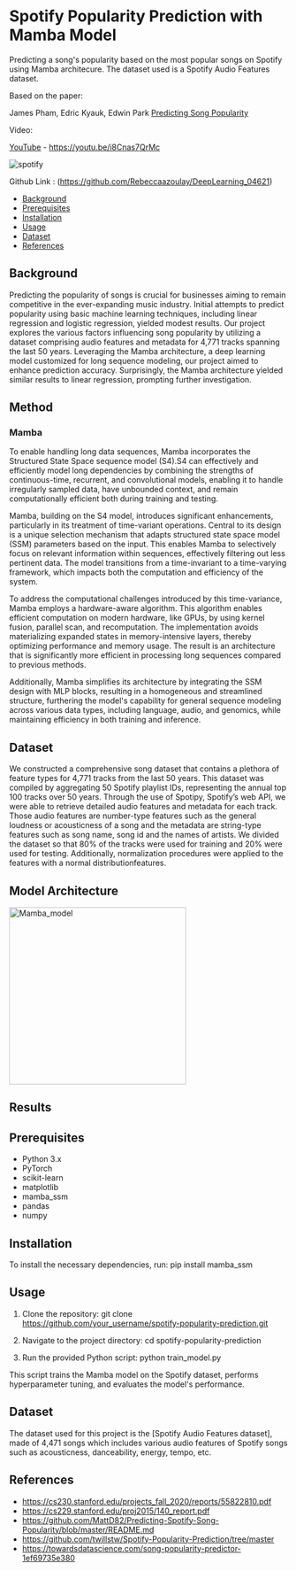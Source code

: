 # Spotify Popularity Prediction with Mamba Model
Predicting a song's popularity based on the most popular songs on Spotify using Mamba architecure. The dataset used is a Spotify Audio Features dataset.

Based on the paper:

James Pham, Edric Kyauk, Edwin Park [Predicting Song Popularity](https://cs230.stanford.edu/files_winter_2018/projects/6970963.pdf)

Video:

[YouTube](https://youtu.be/i8Cnas7QrMc) - https://youtu.be/i8Cnas7QrMc

![spotify](https://github.com/Rebeccaazoulay/DeepLearning_04621/assets/102752965/db7feed7-7c79-4d8f-9010-470095dd2196)


Github Link : (https://github.com/Rebeccaazoulay/DeepLearning_04621)

  * [Background](#background)
  * [Prerequisites](#prerequisites)
  * [Installation](#installation)
  * [Usage](#usage)
  * [Dataset](#dataset)
  * [References](#references)

## Background
Predicting the popularity of songs is crucial for businesses aiming to remain competitive
in the ever-expanding music industry. Initial attempts to predict popularity using basic
machine learning techniques, including linear regression and logistic regression, yielded
modest results. Our project explores the various factors influencing song popularity by
utilizing a dataset comprising audio features and metadata for 4,771 tracks spanning the
last 50 years. Leveraging the Mamba architecture, a deep learning model customized for
long sequence modeling, our project aimed to enhance prediction accuracy. Surprisingly,
the Mamba architecture yielded similar results to linear regression, prompting further
investigation.

## Method
### Mamba
To enable handling long data sequences, Mamba incorporates the Structured State Space sequence model (S4).S4 can effectively and efficiently model long dependencies by combining the strengths of continuous-time, recurrent, and convolutional models, enabling it to handle irregularly sampled data, have unbounded context, and remain computationally efficient both during training and testing.

Mamba, building on the S4 model, introduces significant enhancements, particularly in its treatment of time-variant operations. Central to its design is a unique selection mechanism that adapts structured state space model (SSM) parameters based on the input. This enables Mamba to selectively focus on relevant information within sequences, effectively filtering out less pertinent data. The model transitions from a time-invariant to a time-varying framework, which impacts both the computation and efficiency of the system.

To address the computational challenges introduced by this time-variance, Mamba employs a hardware-aware algorithm. This algorithm enables efficient computation on modern hardware, like GPUs, by using kernel fusion, parallel scan, and recomputation. The implementation avoids materializing expanded states in memory-intensive layers, thereby optimizing performance and memory usage. The result is an architecture that is significantly more efficient in processing long sequences compared to previous methods.

Additionally, Mamba simplifies its architecture by integrating the SSM design with MLP blocks, resulting in a homogeneous and streamlined structure, furthering the model's capability for general sequence modeling across various data types, including language, audio, and genomics, while maintaining efficiency in both training and inference.

## Dataset
We constructed a comprehensive song dataset that contains a plethora of feature types for 4,771 tracks from the last 50 years. This dataset was compiled by aggregating 50 Spotify playlist IDs, representing the annual top 100 tracks over 50 years. Through the use of Spotipy, Spotify’s web API, we were able to retrieve detailed audio features and metadata for each track. Those audio features are number-type features such as the general loudness or acousticness of a song and the metadata are string-type features such as song name, song id and the names of artists. We divided the dataset so that 80\% of the tracks were used for training and 20\% were used for testing. Additionally, normalization procedures were applied to the features with a normal distributionfeatures.

## Model Architecture
<img width="320" alt="Mamba_model" src="https://github.com/Rebeccaazoulay/Predicting-a-song-s-popularity-using-Mamba/assets/164641099/d78c8f96-1040-44ca-b8a6-80ec6d9325f0">



## Results


## Prerequisites

- Python 3.x
- PyTorch
- scikit-learn
- matplotlib
- mamba_ssm
- pandas
- numpy

## Installation

To install the necessary dependencies, run:
pip install mamba_ssm

## Usage

1. Clone the repository:
git clone https://github.com/your_username/spotify-popularity-prediction.git

2. Navigate to the project directory:
cd spotify-popularity-prediction

3. Run the provided Python script:
python train_model.py

This script trains the Mamba model on the Spotify dataset, performs hyperparameter tuning, and evaluates the model's performance.

## Dataset

The dataset used for this project is the [Spotify Audio Features dataset], made of 4,471 songs which includes various audio features of Spotify songs such as acousticness, danceability, energy, tempo, etc.

## References
* https://cs230.stanford.edu/projects_fall_2020/reports/55822810.pdf
* https://cs229.stanford.edu/proj2015/140_report.pdf
* https://github.com/MattD82/Predicting-Spotify-Song-Popularity/blob/master/README.md
* https://github.com/twillstw/Spotify-Popularity-Prediction/tree/master
* https://towardsdatascience.com/song-popularity-predictor-1ef69735e380
  

